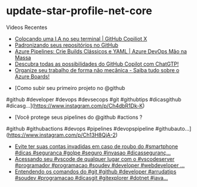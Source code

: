 # update-star-profile-net-core

Videos Recentes
<!-- YOUTUBE:START -->
- [Colocando uma I.A no seu terminal | GitHub Copiliot X](https://www.youtube.com/watch?v=g6rHgksAQ8c)
- [Padronizando seus repositórios no GitHub](https://www.youtube.com/watch?v=y8-gNzmjkz0)
- [Azure Pipelines: Crie Builds Clássicos e YAML | Azure DevOps Mão na Massa](https://www.youtube.com/watch?v=NBguI2LK0xs)
- [Descubra todas as possibilidades do GitHub Copilot com ChatGTP!](https://www.youtube.com/watch?v=KaLDxqkIvVo)
- [Organize seu trabalho de forma não mecânica - Saiba tudo sobre o Azure Boards!](https://www.youtube.com/watch?v=rurL4Kr1EhI)
<!-- YOUTUBE:END -->

<!-- INSTA:START -->
- [Como subir seu primeiro projeto no @github 

#github #developer #devops #devsecops #git #githubtips #dicasgithub #dicasg...](https://www.instagram.com/p/Ch4dbR1Dk-K)
- [Você protege seus pipelines do @github #actions ?

#github #githubactions #devops #pipelines #devopspipeline #githubauto...](https://www.instagram.com/p/Ch13H8QjA-2)
- [Evite ter suas contas invadidas em caso de roubo do #smartphone #dicas #seguranca #golpe #seguro #invasao #dicasseguranç...](https://www.instagram.com/p/ChcNPxbjSc3)
- [Acessando seu #vscode de qualquer lugar com o #vscodeserver  #programador #programacao #soudev #developer #webdeveloper ...](https://www.instagram.com/p/ChZjbvijpif)
- [Entendendo os comandos do #git  #github #developer #arrudatips #soudev #programacao #dicasgit #gitexplorer #dotnet #java...](https://www.instagram.com/p/ChW_wwhjd9K)
<!-- INSTA:END -->

